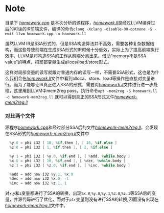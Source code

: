 # Note
目录下 [*homework.cpp*](/homework.cpp) 是本次分析的源程序，[*homework.ll*](/homework.ll)是经过LLVM编译过后的可读的IR前端文件，编译的命令``` clang -Xclang -disable-O0-optnone -S -emit-llvm homework.cpp -o homework.ll ``` 

虽然LLVM IR是SSA形式的，但是SSA构造算法并不高效，需要各种复杂数据结构，而这些导致前端在生成SSA形式的IR时候十分低效，实际上为了提高前端执行效率，LLVM是将构造SSA的工作从前端分离出来，借助“memory不是SSA value”的特点，把局部变量生成alloca/load/store形式。

这样对局部变量的读写就跟对普通内存的读写一样，不需要SSA形式，这也是为什么我们会在[*homework.ll*](/homework.ll)文件中看到alloca、store、load等操作是直接对变量进行。而为了能够让IR真正进入SSA的形式，需要对[*homework.ll*](/homework.ll)文件进行进一步处理，这里用到LLVM中mem2reg pass，执行命令```opt -mem2reg -S homework.ll -o homework-mem2reg.ll``` 就可以得到真正的SSA形式文件[*homework-mem2reg.ll*](/homework-mem2reg.ll)

### 对比两个文件

源程序[*homework.cpp*](/homework.cpp)和经过部分SSA后的文件[*homework-mem2reg.ll*](/homework-mem2reg.ll)，会发现在SSA形式的[*homework-mem2reg.ll*](/homework-mem2reg.ll)文件中
```c++
  %y.0 = phi i32 [ 10, %if.then ], [ 16, %if.else ]
  %z.0 = phi i32 [ 1, %if.then ], [ 2, %if.else ]
```
```c++
  %y.1 = phi i32 [ %y.0, %if.end ], [ %add, %while.body ]
  %x.0 = phi i32 [ 10, %if.end ], [ %dec, %while.body ]
  %z.1 = phi i32 [ %z.0, %if.end ], [ %inc, %while.body ]
```
```c++
  %add = add nsw i32 %y.1, %x.0
  %dec = add nsw i32 %x.0, -1
  %inc = add nsw i32 %z.1, 1
```
对```x```,```y```和```z```变量都进行了SSA的转换，出现```%x.0```,```%y.0```,```%y.1```,```%z.0```,```%z.1```等SSA后的变量，并源代码进行了优化，而对于```ptr```变量则没有进行SSA的转换,因而没有出现在[*homework-mem2reg.ll*](/homework-mem2reg.ll)文件中。

